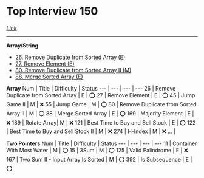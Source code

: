 # Top Interview 150
*[Link](https://leetcode.com/studyplan/top-interview-150/)*

---
**Array/String**
- [26. Remove Duplicate from Sorted Array (E)]()
- [27. Remove Element (E)]()
- [80. Remove Duplicate from Sorted Array II (M)]()
- [88. Merge Sorted Array (E)]()

**Array**
Num | Title | Difficulty | Status
--- | --- | --- | ---
26 | Remove Duplicate from Sorted Array | E | :o:
27 | Remove Element | E | :o:
45 | Jump Game II | M | :x:
55 | Jump Game | M | :o:
80 | Remove Duplicate from Sorted Array II | M | :o:
88 | Merge Sorted Array | E | :o:
169 | Majority Element | E | :x:
189 | Rotate Array| M | :x:
121 | Best Time to Buy and Sell Stock | E | :o:
122 | Best Time to Buy and Sell Stock II | M | :x:
274 | H-Index | M | :x:
... |

**Two Pointers**
Num | Title | Difficulty | Status
--- | --- | --- | ---
11 | Container With Most Water | M | :o:
15 | 3Sum | M | :o:
125 | Valid Palindrome | E | :x:
167 |  Two Sum II - Input Array Is Sorted | M | :o:
392 | Is Subsequence | E | :o: